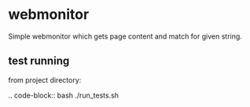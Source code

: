 webmonitor
==========

Simple webmonitor which gets page content and match for given string.

test running
------------

from project directory:

.. code-block:: bash
    ./run_tests.sh
